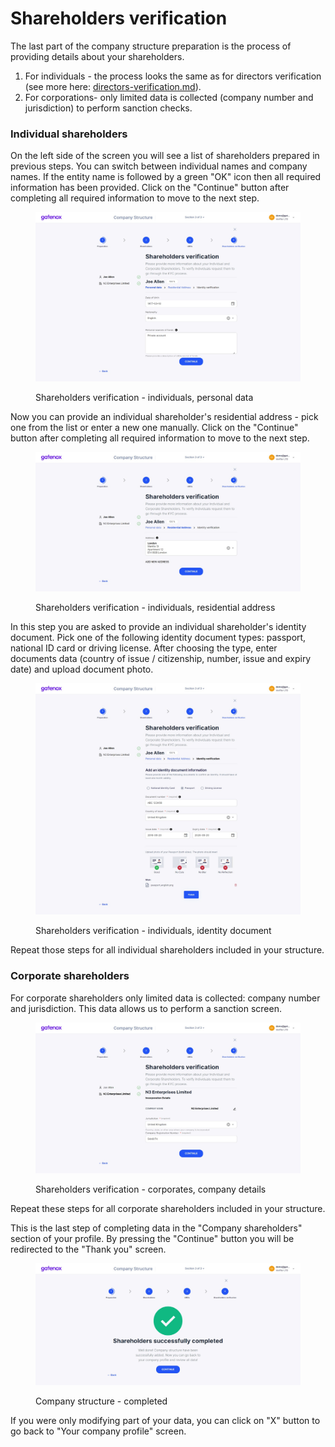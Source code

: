 # Shareholders verification

The last part of the company structure preparation is the process of providing details about your shareholders.

1. For individuals - the process looks the same as for directors verification (see more here: [directors-verification.md](../add-edit-directors/directors-verification.md "mention")).
2. For corporations- only limited data is collected (company number and jurisdiction) to perform sanction checks.

### Individual shareholders

On the left side of the screen you will see a list of shareholders prepared in previous steps. You can switch between individual names and company names. If the entity name is followed by a green "OK" icon then all required information has been provided. Click on the "Continue" button after completing all required information to move to the next step.

<figure><img src="../../../.gitbook/assets/cs_verif_individual.png" alt=""><figcaption><p>Shareholders verification - individuals, personal data</p></figcaption></figure>

Now you can provide an individual shareholder's residential address - pick one from the list or enter a new one manually. Click on the "Continue" button after completing all required information to move to the next step.

<figure><img src="../../../.gitbook/assets/cs_verif_individual_2.png" alt=""><figcaption><p>Shareholders verification - individuals, residential address</p></figcaption></figure>

In this step you are asked to provide an individual shareholder's identity document. Pick one of the following identity document types: passport, national ID card or driving license. After choosing the type, enter documents data (country of issue / citizenship, number, issue and expiry date) and upload document photo.

<figure><img src="../../../.gitbook/assets/cs_verif_individual_3.png" alt=""><figcaption><p>Shareholders verification - individuals, identity document</p></figcaption></figure>

Repeat those steps for all individual shareholders included in your structure.

### Corporate shareholders

For corporate shareholders only limited data is collected: company number and jurisdiction. This data allows us to perform a sanction screen.

<figure><img src="../../../.gitbook/assets/cs_verif.png" alt=""><figcaption><p>Shareholders verification - corporates, company details</p></figcaption></figure>

Repeat these steps for all corporate shareholders included in your structure.

This is the last step of completing data in the "Company shareholders" section of your profile. By pressing the "Continue" button you will be redirected to the "Thank you" screen.

<figure><img src="../../../.gitbook/assets/cs_completed.png" alt=""><figcaption><p>Company structure - completed</p></figcaption></figure>

If you were only modifying part of your data, you can click on "X" button to go back to "Your company profile" screen.

